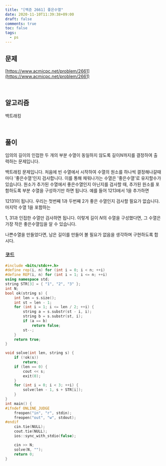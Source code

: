 ```yaml
---
title: "[백준 2661] 좋은수열"
date: 2020-11-10T11:39:38+09:00
draft: false
comments: true
toc: false
tags:
  - ps
---
```


## 문제

[https://www.acmicpc.net/problem/2661](https://www.acmicpc.net/problem/2661)

<br>

## 알고리즘

백트래킹

<br>

## 풀이

임의의 길이의 인접한 두 개의 부분 수열이 동일하지 않도록 길이$N$까지를 결정하여 출력하는 문제입니다.

백트래킹 문제입니다. 처음에 빈 수열에서 시작하여 수열의 원소를 하나씩 결정해나갈때마다 '좋은수열'인지 검사합니다. 이를 통해 채워나가는 수열은 '좋은수열'로 유지할수가 있습니다. 원소가 추가된 수열에서 좋은수열인지 아닌지를 검사할 때, 추가된 원소를 포함하도록 부분 수열을 구성하기만 하면 됩니다. 예를 들어 1213에서 1을 추가하면

12131이 됩니다. 우리는 첫번째 1과 두번째 2가 좋은 수열인지 검사할 필요가 없습니다. 마지막 수열 1을 포함하는

1, 31과 인접한 수열만 검사하면 됩니다. 이렇게 길이 $N$의 수열을 구성했다면, 그 수열은 가장 작은 좋은수열임을 알 수 있습니다.

나쁜수열을 만들었다면, 남은 길이를 만들어 볼 필요가 없음을 생각하며 구현하도록 합시다.

### 코드

```c++
#include <bits/stdc++.h>
#define rep(i, n) for (int i = 0; i < n; ++i)
#define REP(i, n) for (int i = 1; i <= n; ++i)
using namespace std;
string STR[3] = { "1", "2", "3" };
int N;
bool ok(string s) {
    int len = s.size();
    int st = len - 1;
    for (int i = 1; i <= len / 2; ++i) {
        string a = s.substr(st - i, i);
        string b = s.substr(st, i);
        if (a == b)
            return false;
        st--;
    }
    return true;
}

void solve(int len, string s) {
    if (!ok(s))
        return;
    if (len == 0) {
        cout << s;
        exit(0);
    }
    for (int i = 0; i < 3; ++i) {
        solve(len - 1, s + STR[i]);
    }
}
int main() {
#ifndef ONLINE_JUDGE
    freopen("in", "r", stdin);
    freopen("out", "w", stdout);
#endif
    cin.tie(NULL);
    cout.tie(NULL);
    ios::sync_with_stdio(false);

    cin >> N;
    solve(N, "");
    return 0;
}
```
